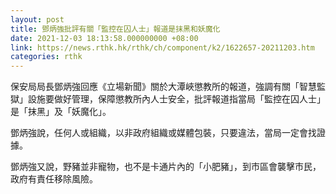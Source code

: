 ```yaml
---
layout: post
title: 鄧炳強批評有關「監控在囚人士」報道是抹黑和妖魔化
date: 2021-12-03 18:13:58.000000000 +08:00
link: https://news.rthk.hk/rthk/ch/component/k2/1622657-20211203.htm
categories: rthk
---
```


保安局局長鄧炳強回應《立場新聞》關於大潭峽懲教所的報道，強調有關「智慧監獄」設施要做好管理，保障懲教所內人士安全，批評報道指當局「監控在囚人士」是「抹黑」及「妖魔化」。

鄧炳強說，任何人或組織，以非政府組織或媒體包裝，只要違法，當局一定會找證據。

鄧炳強又說，野豬並非寵物，也不是卡通片內的「小肥豬」，到市區會襲擊市民，政府有責任移除風險。
